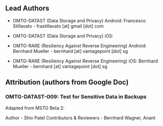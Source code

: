 ## Lead Authors

- OMTG-DATAST (Data Storage and Privacy) Android: Francesco Stillavato - frastillavato [at] gmail [dot] com
- OMTG-DATAST (Data Storage and Privacy) iOS:

- OMTG-RARE (Resiliency Against Reverse Engineering) Android: Bernhard Mueller - bernhard [at] vantagepoint [dot] sg
- OMTG-RARE (Resiliency Against Reverse Engineering)  iOS: Bernhard Mueller - bernhard [at] vantagepoint [dot] sg

## Attribution (authors from Google Doc)

### OMTG-DATAST-009: Test for Sensitive Data in Backups

Adapted from MSTG Beta 2:

Author - Shiv Patel
Contributors & Reviewers - Bernhard Wagner, Anant
